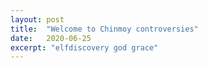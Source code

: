```yaml
---
layout: post
title:  "Welcome to Chinmoy controversies"
date:   2020-06-25
excerpt: "elfdiscovery god grace"
---
```

